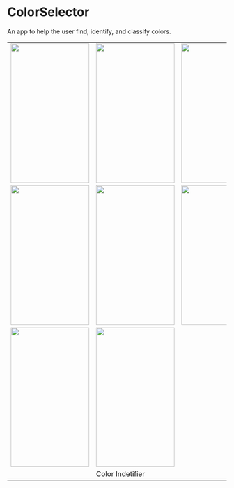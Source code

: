 # ColorSelector
An app to help the user find, identify, and classify colors.

<table style="width:100%">
  <tr>
    <td><img height="320" width="180" src="https://raw.githubusercontent.com/dhua20/ColorSelector/master/screenshots/Screenshot_2015-04-25-01-13-37.png"/></td>
    <td><img height="320" width="180" src="https://raw.githubusercontent.com/dhua20/ColorSelector/master/screenshots/Screenshot_2015-04-25-01-14-16.png"/></td>		
    <td><img height="320" width="180" src="https://raw.githubusercontent.com/dhua20/ColorSelector/master/screenshots/Screenshot_2015-04-25-01-14-31.png"/></td>
    <td><img height="320" width="180" src="https://raw.githubusercontent.com/dhua20/ColorSelector/master/screenshots/Screenshot_2015-04-25-01-14-46.png"/></td>
  </tr>
  <tr>
    <td><img height="320" width="180" src="https://raw.githubusercontent.com/dhua20/ColorSelector/master/screenshots/Screenshot_2015-04-25-01-14-51.png"/></td>
    <td><img height="320" width="180" src="https://raw.githubusercontent.com/dhua20/ColorSelector/master/screenshots/Screenshot_2015-04-25-01-14-57.png"/></td>
    <td><img height="320" width="180" src="https://raw.githubusercontent.com/dhua20/ColorSelector/master/screenshots/Screenshot_2015-04-25-01-15-26.png"/></td>
    <td><img height="320" width="180" src="https://raw.githubusercontent.com/dhua20/ColorSelector/master/screenshots/Screenshot_2015-04-25-01-15-26.png"/></td>		
  </tr>
  <tr>
    <td><img height="320" width="180" src="https://raw.githubusercontent.com/dhua20/ColorSelector/master/screenshots/Screenshot_2015-04-25-01-15-38.png"/></td>
    <td><img height="320" width="180" src="https://raw.githubusercontent.com/dhua20/ColorSelector/master/screenshots/Screenshot_2015-04-25-01-16-36.png"/></td>
  </tr>
  <tr>
    <td></td>
    <td>Color Indetifier</td>
  </tr>
</table>















